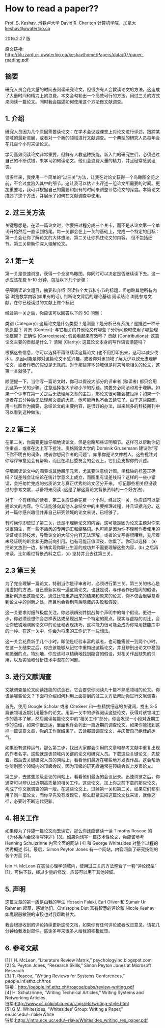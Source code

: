 # How to read a paper??  

Prof. S. Keshav, 滑铁卢大学 David R. Cheriton 计算机学院，加拿大
keshav@uwaterloo.ca

2016.2.27 版

原文链接:
http://blizzard.cs.uwaterloo.ca/keshav/home/Papers/data/07/paper-reading.pdf


## 摘要

研究人员会花大量的时间去阅读研究论文，但很少有人会教读论文的方法，这造成了大量时间和精力上的浪费。本文会勾勒出一个高效可行的方法，用过三关的方式来阅读一篇论文。同时我会描述如何使用这个方法做文献调查。

## 1. 介绍

研究人员因为几个原因需要读论文：在学术会议或课堂上对论文进行评述，跟踪某领域的最新进展，或者对一个新的领域进行文献调查。一个典型的研究人员每年会花几百个小时来读论文。

学习高效阅读论文非常重要，但鲜有人教这种技能。新入门的研究生们，必须通过自己的不断试错，来学习如何读论文。他们会浪费大量的精力，并且经常感到沮丧。

很多年来，我使用一个简单的“过三关”方法，让我在对论文获得一个鸟瞰图全览之前，不会过度陷入其中的细节。这让我可以估计出评述一组论文所需要的时间。更加重要地，我可以根据自己的需要和拥有的时间来调整评估论文的深度。本篇论文描述了这个方法，并展示了如何在文献调查中使用。


## 2. 过三关方法

关键思想是，在读一篇论文时，你要把过程分成三个关卡，而不是从论文第一个单词开始然后一直读到结尾。每一关都会在上一关的基础上，完成一个特定的目标：第一关会让你了解论文的大体想法。第二关让你抓住论文的内容， 但不包括细节。第三关帮助你深入理解论文。

## 2.1 第一关

第一关是快速浏览，获得一个全览鸟瞰图。你同时可以决定是否继续读下去。这一步应该花费 5-10 分钟，包括以下几个步骤：

仔细阅读论文题目，摘要和介绍
阅读各个大节和小节的标题，但忽略其他所有内容
浏览数学内容(如果有的话), 判断论文背后的理论基础
阅读结论
浏览参考文献，在你已经读过的文献上做个标记

经过第一关之后，你应该可以回答以下的 5C 问题：

类别 (Category): 这篇论文是什么类型？是测量？是分析已有系统？是描述一种研究原型？
背景 (Context): 与它相关的其他论文有哪些？分析问题时使用了哪些理论框架？
正确性 (Correctness): 假设看起来有效吗？
贡献 (Contributions): 这篇论文主要的贡献是什么？
清晰 (Clarity): 这篇论文本身的写作语言清楚吗？

根据这些信息，你可以选择不再继续读这篇论文 (也不用打印出来，这可以减少伐木)。原因可能是你对这篇论文不感兴趣，或者你对该领域了解太少以致无法理解论文，或者作者的假设是无效的。对于那些非本领域但是将来可能相关的论文，这第一关就够了。

顺便提一下，当你写一篇论文时，你可以假设大部分的评审者 (和读者) 都只会用到这第一关的步骤。注意选择各大节和小节的标题，摘要务必简洁和易于理解。如果一个评审在第一关之后无法理解文章的主旨，那论文很可能会被拒掉；如果一个读者在五分钟后无法理解文章的大意，他可能再也不会去读它了。由于这些原因，用一张图作为摘要，总结论文的主要内容，是很好的办法，越来越多的科技期刊中可以看到这种做法。

## 2.2 第二关

在第二关，你需要更加仔细地读论文，但是忽略那些证明细节。这样可以帮助你记住重点，或者在边上写下批注。奥格斯堡大学的 Dominik Grusemann 建议你“写下你不明白的词条，或者你想问作者的问题”。如果你是论文仲裁人，这些批注对你写评审意见会有帮助，而且在项目委员会的会议上，它们会支撑你的评述。

仔细阅读论文中的图表或其他展示元素，尤其要注意统计图。坐标轴的标签正确吗？误差线会让结论在统计学意义上成立，而图里有误差线吗？这样的一些小错误，会把匆忙完成的劣质论文与真正优秀的论文区分开来。
标记那些相关但没读过的参考文献，以备将来阅读 (这是了解这篇论文背景资料的一个好方法)。

对于一个有经验的读者，第二关应该会花费一个小时。经过这一关，你应该可以掌握论文的内容。你应该能够向其他人总结文中的主要推理过程，并且证据充分。这对一篇你感兴趣但并非自己研究领域的论文来说，已经够了。

有时候你即使过了第二关，还是不理解论文的内容。这可能是因为论文主题对你来说很陌生，有一些不熟悉的专用词汇和缩略词。也可能是因为你不理解作者使用的论证或实验技术，导致论文的大部分内容无法理解。或者论文写得很糟糕，充斥着未经证明的断言和无数前向引用。也有可能正值深夜，你累了。你可以选择：(a) 把论文放到一边，祈祷实现你职业生涯的成功并不需要理解这些内容，(b) 之后再来读，比如看过背景资料之后，(c) 坚持并且去往第三关。

## 2.3 第三关

为了完全理解一篇论文，特别当你是评审者时，必须进行第三关。第三关的核心是用虚拟的方法，自己重新实现一遍这篇论文。也就是说，与作者作出相同的假设，重新创造出这篇论文。通过比较重造出来的结果和原来的论文，你不仅会很容易看到论文中的创新之处，而且也会看到背后隐藏的失败和假设。

这一关要求对细节极度关注。你必须辨别并挑战每个声明中的每个假设。更进一步，你必须设想你会怎样表达或呈现出某一个特定的观点。现实与虚拟的对比，会让你敏锐地洞察论文中的论证和表现技巧，这种能力很可能会成为你常用技能库中的一种。在这一关中，你会为将来的工作记下一些想法。

这一关会花费新手几个小时，即使是经验丰富的读者，也可能需要一到两个小时。在这一关结束之后，你应该能够从记忆中重构出这篇论文，并且辨别出论文中稳固和脆弱的点。特别地，你应该可以精确地找到隐含的假设，对相关作品缺失的引用，以及实验和分析技术中潜在的问题。

## 3. 进行文献调查

文献调查是论文阅读技能的试金石。它会要求你阅读几十篇不熟悉领域的论文。你该读哪些论文？下面将介绍如何利用上面提到的过三关方法帮助你进行文献调查。

首先，使用 Google Scholar 或者 CiteSeer 和一些精挑细选的关键词，找出 3-5 篇该领域近期引用最多的论文。用第一关中的步骤阅读这些论文，获得对该领域工作的基本了解，然后阅读每篇论文中的“相关工作”部分。你会发现一小段对近期工作的总结，如果你很走运，里面也许会列出一篇近期的调查论文。如果你能找到这样一篇调查文章，你的工作就结束了。去读那篇调查论文，并庆贺自己绝佳的运气。

如果没有这种运气，那么第二步，找出大家都会引用的文章和参考文献中重复出现的作者名字。这些就是该领域内关键的论文和研究人员。下载这些关键论文，先放着。然后去关键研究人员的网站上，看看他们最近在哪些地方发表作品。这会帮助你辨别那个领域内的顶级会议，因为顶级的研究者通常在顶级会议上发表论文。

第三步，去这些顶级会议的网站上，看看他们最近的会议记录。迅速浏览之后，你通常可以辨认出近期高质量的相关工作。这些论文，加上你之前下载的那些论文，构成了你文献调查的第一版。在这些论文上，过掉第一关和第二关。如果它们都引用了同一篇论文，而你早先没有发现它，那么赶紧去把这篇论文找来读，就像这样，必要时不断迭代更新。

## 4. 相关工作

如果你为了评述一篇论文而去读它，那么你还应该读一读 Timothy Roscoe 的《为体系内会议撰写评述》[3]。如果你想写一篇技术性论文，你应该参考 Henning Schulzrinne 内容全面的网站 [4] 和 George Whitesides 对整个过程的优秀概述 [5]。最后，Simon Peyton Jones 有一个网站，内容涵盖了研究技能的各个方面 [2]。

Iain H. McLean 在实验心理学领域内，使用过三关的方法整合了一套“评论模型” [1]，可供下载，经过少量的修改，应该可以用于其他领域。

## 5. 声明

这篇文章的第一版是由我的学生 Hossein Falaki, Earl Oliver 和 Sumair Ur Rahman 起草，感谢他们。Christophe Diot 富有智慧的评论和 Nicole Keshav 如鹰眼般敏锐的审校也对我帮助甚大。

我会根据收到的评论持续更新这份文档，如果你有任何评论或者改进意见，请花几分钟给我发封邮件。感谢多年来很多人给我的积极反馈。

## 6. 参考文献

[1] I.H. McLean, “Literature Review Matrix,” psychologyinc.blogspot.com  
[2] S. Peyton Jones, “Research Skills,” Simon Peyton Jones at Microsoft Research  
[3] T. Roscoe, “Writing Reviews for Systems Conferences,” people.inf.ethz.ch/tros  
链接：http://people.inf.ethz.ch/troscoe/pubs/review-writing.pdf  
[4] H. Schulzrinne, “Writing Technical Articles,” Writing Systems and Networking Articles  
链接:http://www.cs.columbia.edu/~hgs/etc/writing-style.html  
[5] G.M. Whitesides, “Whitesides’ Group: Writing a Paper,” ee.ucr.edu/~rlake/White  
链接:https://intra.ece.ucr.edu/~rlake/Whitesides_writing_res_paper.pdf  
